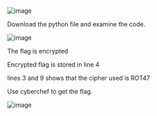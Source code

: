 ![image](https://user-images.githubusercontent.com/93418272/184465189-3c51b726-c22f-49ec-b7fc-426950525512.png)


Download the python file and examine the code.

![image](https://user-images.githubusercontent.com/93418272/184465193-adb4a13a-6b2a-4adf-b685-48b95f9fd57a.png)


The flag is encrypted 

Encrypted flag is stored in line 4

lines 3 and 9 shows that the cipher used is ROT47

Use cyberchef to get the flag.

![image](https://user-images.githubusercontent.com/93418272/184465204-becbc5cb-b8ee-4996-ad00-653c304b7ba9.png)
